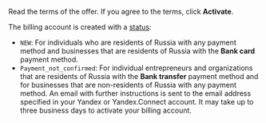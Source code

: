 Read the terms of the offer. If you agree to the terms, click **Activate**.

The billing account is created with a [status](../concepts/billing-account-statuses.md):

- `NEW`: For individuals who are residents of Russia with any payment method and businesses that are residents of Russia with the **Bank card** payment method.
- `Payment_not_confirmed`: For individual entrepreneurs and organizations that are residents of Russia with the **Bank transfer** payment method and for businesses that are non-residents of Russia with any payment method. An email with further instructions is sent to the email address specified in your Yandex or Yandex.Connect account. It may take up to three business days to activate your billing account.
